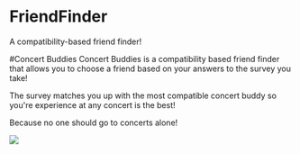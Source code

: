 # FriendFinder
A compatibility-based friend finder!

#Concert Buddies
Concert Buddies is a compatibility based friend finder that allows you to choose a friend based on your answers to the survey you take! 

The survey matches you up with the most compatible concert buddy so you're experience at any concert is the best!

Because no one should go to concerts alone!

<img src="https://media.giphy.com/media/vc6CpoMP4zxUA/giphy.gif">
